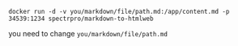 ```
docker run -d -v you/markdown/file/path.md:/app/content.md -p 34539:1234 spectrpro/markdown-to-htmlweb
```

you need to change ```you/markdown/file/path.md```